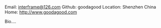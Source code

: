 Email: interframe@126.com
Github: goodagood
Location: Shenzhen China
Home: http://www.goodagood.com

Bio....
